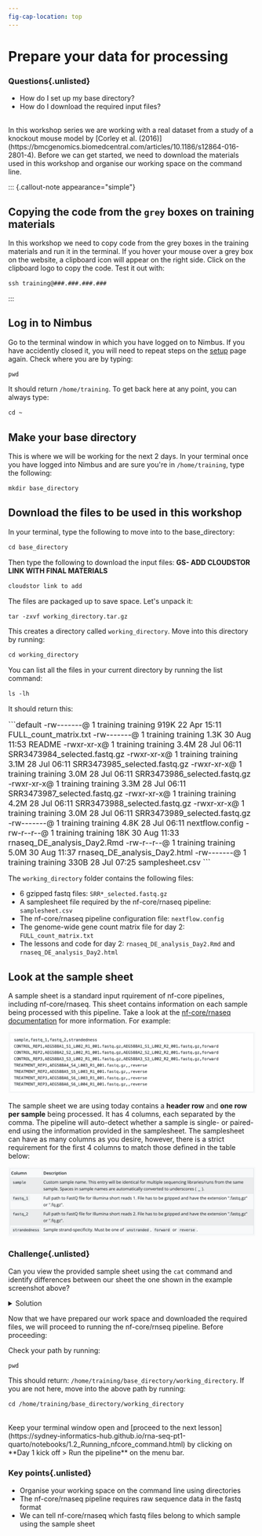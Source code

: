 ```yaml
---
fig-cap-location: top
---
```


# **Prepare your data for processing**

<div class="questions">

### **Questions**{.unlisted}
- How do I set up my base directory?
- How do I download the required input files?
</div>  
</br>
In this workshop series we are working with a real dataset from a study of a knockout mouse model by [Corley et al. (2016)](https://bmcgenomics.biomedcentral.com/articles/10.1186/s12864-016-2801-4). Before we can get started, we need to download the materials used in this workshop and organise our working space on the command line.  

::: {.callout-note appearance="simple"}
## Copying the code from the `grey` boxes on training materials
In this workshop we need to copy code from the grey boxes in the training materials and run it in the terminal. If you hover your mouse over a grey box on the website, a clipboard icon will appear on the right side. Click on the clipboard logo to copy the code. Test it out with: 

```default
ssh training@###.###.###.###
```
:::

## **Log in to Nimbus**
Go to the terminal window in which you have logged on to Nimbus. If you have accidently closed it, you will need to repeat steps on the [setup](https://sydney-informatics-hub.github.io/rna-seq-pt1-quarto/setup.html) page again. Check where you are by typing:
```default
pwd
```
It should return `/home/training`. To get back here at any point, you can always type:
```default
cd ~
```

## **Make your base directory**
This is where we will be working for the next 2 days. In your terminal once you have logged into Nimbus and are sure you're in `/home/training`, type the following: 
```default
mkdir base_directory
```

## **Download the files to be used in this workshop**
In your terminal, type the following to move into to the base_directory:
```default
cd base_directory
```
Then type the following to download the input files: **GS- ADD CLOUDSTOR LINK WITH FINAL MATERIALS**
```default
cloudstor link to add
```

The files are packaged up to save space. Let's unpack it:
```default
tar -zxvf working_directory.tar.gz
```

This creates a directory called `working_directory`. Move into this directory by running:
```default
cd working_directory
```

You can list all the files in your current directory by running the list command: 
```default
ls -lh
```

It should return this: 

<font size="3">
```default
-rw-------@ 1 training  training   919K 22 Apr 15:11 FULL_count_matrix.txt
-rw-------@ 1 training  training   1.3K 30 Aug 11:53 README
-rwxr-xr-x@ 1 training  training   3.4M 28 Jul 06:11 SRR3473984_selected.fastq.gz
-rwxr-xr-x@ 1 training  training   3.1M 28 Jul 06:11 SRR3473985_selected.fastq.gz
-rwxr-xr-x@ 1 training  training   3.0M 28 Jul 06:11 SRR3473986_selected.fastq.gz
-rwxr-xr-x@ 1 training  training   3.3M 28 Jul 06:11 SRR3473987_selected.fastq.gz
-rwxr-xr-x@ 1 training  training   4.2M 28 Jul 06:11 SRR3473988_selected.fastq.gz
-rwxr-xr-x@ 1 training  training   3.0M 28 Jul 06:11 SRR3473989_selected.fastq.gz
-rw-------@ 1 training  training   4.8K 28 Jul 06:11 nextflow.config
-rw-r--r--@ 1 training  training    18K 30 Aug 11:33 rnaseq_DE_analysis_Day2.Rmd
-rw-r--r--@ 1 training  training   5.0M 30 Aug 11:37 rnaseq_DE_analysis_Day2.html
-rw-------@ 1 training  training   330B 28 Jul 07:25 samplesheet.csv
```
</font>

The `working_directory` folder contains the following files:  

* 6 gzipped fastq files: `SRR*_selected.fastq.gz`
* A samplesheet file required by the nf-core/rnaseq pipeline: `samplesheet.csv`
* The nf-core/rnaseq pipeline configuration file: `nextflow.config`  
* The genome-wide gene count matrix file for day 2: `FULL_count_matrix.txt`  
* The lessons and code for day 2: `rnaseq_DE_analysis_Day2.Rmd` and `rnaseq_DE_analysis_Day2.html` 

## **Look at the sample sheet**

A sample sheet is a standard input rquirement of nf-core pipelines, including nf-core/rnaseq. This sheet contains information on each sample being processed with this pipeline. Take a look at the [nf-core/rnaseq documentation](https://nf-co.re/rnaseq/3.7/usage#samplesheet-input) for more information. For example:

![](/fig/elaborate_samplesheet.png)

The sample sheet we are using today contains a **header row** and **one row per sample** being processed. It has 4 columns, each separated by the comma. The pipeline will auto-detect whether a sample is single- or paired-end using the information provided in the samplesheet. The samplesheet can have as many columns as you desire, however, there is a strict requirement for the first 4 columns to match those defined in the table below: 

![](/fig/samplesheet_description.png)

<div class="challenge">

### Challenge{.unlisted}


Can you view the provided sample sheet using the `cat` command and identify differences between our sheet the one shown in the example screenshot above?

<details>
<summary>Solution</summary>

View samplesheet.csv by running: 
```default
cat ~/base_directory/working_directory/samplesheet.csv 
```

Our sample sheet looks like this:
![Today's samplesheet](/fig/our_samplesheet_final.png){width=70%}

Both sample sheets contain 6 samples. However, the example samplesheet consists of both single- and paired-end data for the control samples and TREATMENT_REP3 has been sequenced twice. 

Our sample sheet is a lot simpler, with only single-end reads. Note that the column for the reverse-reads is empty in our sample sheet.  

</details>
</div>  

Now that we have prepared our work space and downloaded the required files, we will proceed to running the nf-core/rnseq pipeline. Before proceeding: 

Check your path by running:
```default
pwd
```
This should return: `/home/training/base_directory/working_directory`. If you are not here, move into the above path by running:
```default
cd /home/training/base_directory/working_directory
```
</br>
Keep your terminal window open and [proceed to the next lesson](https://sydney-informatics-hub.github.io/rna-seq-pt1-quarto/notebooks/1.2_Running_nfcore_command.html) by clicking on **Day 1 kick off > Run the pipeline** on the menu bar. 

<div class="keypoints">

### **Key points**{.unlisted}

* Organise your working space on the command line using directories 
* The nf-core/rnaseq pipeline requires raw sequence data in the fastq format 
* We can tell nf-core/rnaseq which fastq files belong to which sample using the sample sheet 

</div>  


